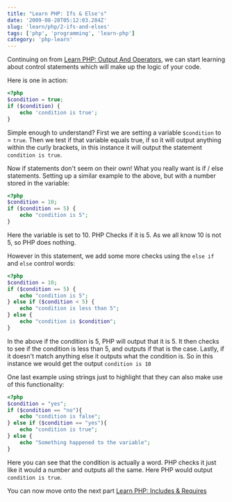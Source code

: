 ```yaml
---
title: "Learn PHP: Ifs & Else's"
date: '2009-08-28T05:12:03.284Z'
slug: 'learn/php/2-ifs-and-elses'
tags: ['php', 'programming', 'learn-php']
category: 'php-learn'
---
```


Continuing on from [Learn PHP: Output And Operators](/blog/learn/php/1-output-and-operators), we can start learning about control statements which will make up the logic of your code.

Here is one in action:
```php
<?php
$condition = true;
if ($condition) {
    echo 'condition is true';
}
```
Simple enough to understand? First we are setting a variable `$condition` to = `true`. Then we test if that variable equals true, if so it will output anything within the curly brackets, in this instance it will output the statement `condition is true`.

Now if statements don't seem on their own! What you really want is if / else statements. Setting up a similar example to the above, but with a number stored in the variable:
```php
<?php
$condition = 10;
if ($condition == 5) {
    echo "condition is 5";
}
```
Here the variable is set to 10. PHP Checks if it is 5. As we all know 10 is not 5, so PHP does nothing.

However in this statement, we add some more checks using the `else if` and `else` control words:
``` php
<?php
$condition = 10;
if ($condition == 5) {
    echo "condition is 5";
} else if ($condition < 5) {
    echo "condition is less than 5";
} else {
    echo "condition is $condition";
}
```
In the above if the condition is 5, PHP will output that it is 5. It then checks to see if the condition is less than 5, and outputs if that is the case. Lastly, if it doesn't match anything else it outputs what the condition is. So in this instance we would get the output `condition is 10`

One last example using strings just to highlight that they can also make use of this functionality:
```php
<?php
$condition = "yes";
if ($condition == "no"){
    echo "condition is false";
} else if ($condition == "yes"){
    echo "condition is true";
} else {
    echo "Something happened to the variable";
}
```
Here you can see that the condition is actually a word. PHP checks it just like it would a number and outputs all the same. Here PHP would output `condition is true`.

You can now move onto the next part [Learn PHP: Includes & Requires](/blog/learn/php/3-includes-and-requires)